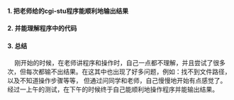 #### 1. 把老师给的cgi-stu程序能顺利地输出结果
#### 2. 并能理解程序中的代码
#### 3. 总结  
    刚开始的时候，在老师讲程序和操作时，自己一点都不理解，并且尝试了很多次，但每次都输不出结果。在这其中也出现了好多问题，例如：找不到文件路径，以及不知道操作步骤等等，
但通过问同学和老师，自己慢慢地开始有点感觉了。经过一上午的测试，在下午的时候终于自己能顺利地操作程序并能输出结果。
